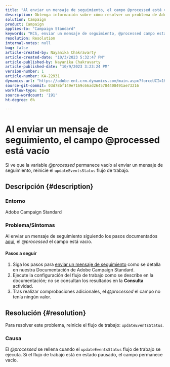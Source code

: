 ```yaml
---
title: "Al enviar un mensaje de seguimiento, el campo @processed está vacío"
description: Obtenga información sobre cómo resolver un problema de Adobe Campaign Standard en el que el campo @processed permanece vacío al enviar un mensaje de seguimiento. Reinicie el flujo de trabajo.
solution: Campaign
product: Campaign
applies-to: "Campaign Standard"
keywords: "KCS, enviar un mensaje de seguimiento, @processed campo está vacío, ACS, reiniciar flujo de trabajo"
resolution: Resolution
internal-notes: null
bug: false
article-created-by: Nayanika Chakravarty
article-created-date: "10/3/2023 5:32:47 PM"
article-published-by: Nayanika Chakravarty
article-published-date: "10/9/2023 3:23:24 PM"
version-number: 1
article-number: KA-22931
dynamics-url: "https://adobe-ent.crm.dynamics.com/main.aspx?forceUCI=1&pagetype=entityrecord&etn=knowledgearticle&id=5fdf94d8-1262-ee11-be6e-6045bd006b3d"
source-git-commit: 03d78bf149e7169c66ad2645784408491ae73216
workflow-type: tm+mt
source-wordcount: '191'
ht-degree: 6%

---
```


# Al enviar un mensaje de seguimiento, el campo @processed está vacío


Si ve que la variable *@processed* permanece vacío al enviar un mensaje de seguimiento, reinicie el `updateEventsStatus` flujo de trabajo.

## Descripción {#description}


### Entorno

Adobe Campaign Standard

### Problema/Síntomas

Al enviar un mensaje de seguimiento siguiendo los pasos documentados [aquí](https://experienceleague.adobe.com/docs/campaign-standard/using/communication-channels/transactional-messaging/follow-up-messages.html?lang=en#sending-a-follow-up-message), el *@processed* el campo está vacío.

#### <b>Pasos a seguir</b>

1. Siga los pasos para [enviar un mensaje de seguimiento](https://experienceleague.adobe.com/docs/campaign-standard/using/communication-channels/transactional-messaging/follow-up-messages.html?lang=en#sending-a-follow-up-message) como se detalla en nuestra Documentación de Adobe Campaign Standard.
2. Ejecute la configuración del flujo de trabajo como se describe en la documentación; no se consultan los resultados en la <b>Consulta</b> actividad.
3. Tras realizar comprobaciones adicionales, el *@processed* el campo no tenía ningún valor.



## Resolución {#resolution}


Para resolver este problema, reinicie el flujo de trabajo: `updateEventsStatus`.

### Causa

El *@processed* se rellena cuando el `updateEventsStatus` flujo de trabajo se ejecuta. Si el flujo de trabajo está en estado pausado, el campo permanece vacío.
